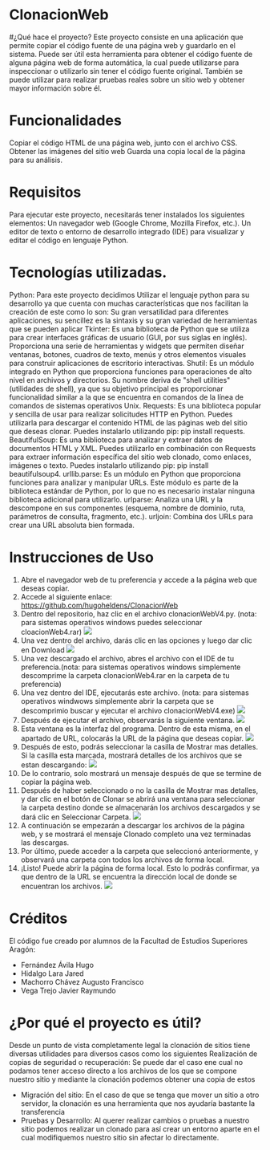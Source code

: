# ClonacionWeb
#¿Qué hace el proyecto?
Este proyecto consiste en una aplicación que permite copiar el código fuente de una página web y guardarlo en el sistema. Puede ser útil esta herramienta para obtener el código fuente de alguna página web de forma automática, la cual puede utilizarse para inspeccionar o utilizarlo sin tener el código fuente original.
También se puede utilizar para realizar pruebas reales sobre un sitio web y obtener mayor información sobre él.
# Funcionalidades
Copiar el código HTML de una página web, junto con el archivo CSS.
Obtener las imágenes del sitio web
Guarda una copia local de la página para su análisis.

# Requisitos
Para ejecutar este proyecto, necesitarás tener instalados los siguientes elementos:
Un navegador web (Google Chrome, Mozilla Firefox, etc.).
Un editor de texto o entorno de desarrollo integrado (IDE) para visualizar y editar el código en lenguaje Python.

# Tecnologías utilizadas.
Python: Para este proyecto decidimos Utilizar el lenguaje python para su desarrollo ya que cuenta con muchas características que nos facilitan la creación de este como lo son: Su gran versatilidad para diferentes aplicaciones, su sencillez es la sintaxis y su gran variedad de herramientas que se pueden aplicar
Tkinter: Es una biblioteca de Python que se utiliza para crear interfaces gráficas de usuario (GUI, por sus siglas en inglés). Proporciona una serie de herramientas y widgets que permiten diseñar ventanas, botones, cuadros de texto, menús y otros elementos visuales para construir aplicaciones de escritorio interactivas.
Shutil: Es un módulo integrado en Python que proporciona funciones para operaciones de alto nivel en archivos y directorios. Su nombre deriva de "shell utilities" (utilidades de shell), ya que su objetivo principal es proporcionar funcionalidad similar a la que se encuentra en comandos de la línea de comandos de sistemas operativos Unix.
Requests: Es una biblioteca popular y sencilla de usar para realizar solicitudes HTTP en Python. Puedes utilizarla para descargar el contenido HTML de las páginas web del sitio que deseas clonar. Puedes instalarlo utilizando pip: pip install requests.
BeautifulSoup: Es una biblioteca para analizar y extraer datos de documentos HTML y XML. Puedes utilizarlo en combinación con Requests para extraer información específica del sitio web clonado, como enlaces, imágenes o texto. Puedes instalarlo utilizando pip: pip install beautifulsoup4.
urllib.parse: Es un módulo en Python que proporciona funciones para analizar y manipular URLs. Este módulo es parte de la biblioteca estándar de Python, por lo que no es necesario instalar ninguna biblioteca adicional para utilizarlo.
urlparse: Analiza una URL y la descompone en sus componentes (esquema, nombre de dominio, ruta, parámetros de consulta, fragmento, etc.).
urljoin: Combina dos URLs para crear una URL absoluta bien formada.

# Instrucciones de Uso
1. Abre el navegador web de tu preferencia y accede a la página web que deseas copiar.
2. Accede al siguiente enlace: https://github.com/hugoheldens/ClonacionWeb
3. Dentro del repositorio, haz clic en el archivo clonacionWebV4.py. (nota: para sistemas operativos windows puedes seleccionar cloacionWeb4.rar)
![](Screenshots/im1.png)
4. Una vez dentro del archivo, darás clic en las opciones y luego dar clic en Download
![](Screenshots/tempsnip.png)
5. Una vez descargado el archivo, abres el archivo con el IDE de tu preferencia.(nota: para sistemas operativos windows simplemente descomprime la carpeta clonacionWeb4.rar en la carpeta de tu preferencia)
6. Una vez dentro del IDE, ejecutarás este archivo. (nota: para sistemas operativos windwows simplemente abrir la carpeta que se descomprimio buscar y ejecutar el archivo clonacionWebV4.exe)
![](Screenshots/im3.png)
7. Después de ejecutar el archivo, observarás la siguiente ventana.
![](Screenshots/imW.png)
8. Esta ventana es la interfaz del programa. Dentro de esta misma, en el apartado de URL, colocarás la URL de la página que deseas copiar.
![](Screenshots/im4.png)
9. Después de esto, podrás seleccionar la casilla de Mostrar mas detalles. Si la casilla esta marcada, mostrará detalles de los archivos que se estan descargando:
![](Screenshots/Captura5.png)
10. De lo contrario, solo mostrará un mensaje después de que se termine de copiar la página web.
11. Después de haber seleccionado o no la casilla de Mostrar mas detalles, y dar clic en el botón de Clonar se abrirá una ventana para seleccionar la carpeta destino donde se almacenarán los archivos descargados y se dará clic en Seleccionar Carpeta.
![](Screenshots/im6.png)
12. A continuación se empezarán a descargar los archivos de la página web, y se mostrará el mensaje Clonado completo una vez terminadas las descargas.
13. Por último, puede acceder a la carpeta que seleccionó anteriormente, y observará una carpeta con todos los archivos de forma local.
14. ¡Listo! Puede abrir la página de forma local. Esto lo podrás confirmar, ya que dentro de la URL se encuentra la dirección local de donde se encuentran los archivos.
![](Screenshots/im7.png)
# Créditos
El código fue creado por alumnos de la Facultad de Estudios Superiores Aragón:
* Fernández Ávila Hugo
* Hidalgo Lara Jared
* Machorro Chávez Augusto Francisco
* Vega Trejo Javier Raymundo

# ¿Por qué el proyecto es útil?
Desde un punto de vista completamente legal la clonación de sitios tiene diversas utilidades para diversos casos como los siguientes
Realización de copias de seguridad o recuperación: Se puede dar el caso ene cual no podamos tener acceso directo a los archivos de los que se compone nuestro sitio y mediante la clonación podemos obtener una copia de estos
* Migración del sitio: En el caso de que se tenga que mover un sitio a otro servidor, la clonación es una herramienta que nos ayudaría bastante la transferencia
* Pruebas y Desarrollo: Al querer realizar cambios o pruebas a nuestro sitio podemos realizar un clonado para así crear un entorno aparte en el cual modifiquemos nuestro sitio sin afectar lo directamente.

